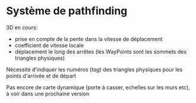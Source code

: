 Système de pathfinding
======================

3D en cours:

- prise en compte de la pente dans la vitesse de déplacement
- coefficient de vitesse locale
- déplacement le long des arrêtes (les WayPoints sont les sommets des triangles physiques)

Nécessité d'indiquer les numéros (*tag*) des triangles physiques pour les points d'arrivée et de départ

Pas encore de carte dynamique (porte à casser, echelles sur les murs etc), à voir dans une prochaine version
